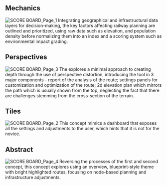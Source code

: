 
## Mechanics
![SCORE BOARD_Page_1](https://github.com/user-attachments/assets/7d55be7c-4a34-4c93-a5c2-63e95fae7d8e)
Integrating geographical and infrastructural data layers for decision-making, the key factors affecting railway planning are outlined and prioritized, using raw data such as elevation, and population density before normalizing them into an index and a scoring system such as environmental impact grading.

## Perspectives
![SCORE BOARD_Page_3](https://github.com/user-attachments/assets/35eda494-384b-4f82-a899-f655d87010b3)
The explores a minimal approach to creating depth through the use of perspective distortion, introducing the tool in 3 major components - report of the analysis of the route; settings panels for customization and optimization of the route; 2d elevation plan which mirrors the path which is usually shown from the top, neglecting the fact that there are challenges stemming from the cross-section of the terrain.

## Tiles
![SCORE BOARD_Page_2](https://github.com/user-attachments/assets/70e89984-3f62-46e9-9511-f25bef043b71)
This concept mimics a dashboard that exposes all the settings and adjustments to the user, which hints that it is not for the novice.

## Abstract
![SCORE BOARD_Page_4](https://github.com/user-attachments/assets/321b1c97-4473-43c8-8bd0-eac1d2b3a0cc)
Reversing the processes of the first and second concept, this concept explores using an overview, blueprint-style theme with bright highlighted routes, focusing on node-based planning and infrastructure adjustments.
